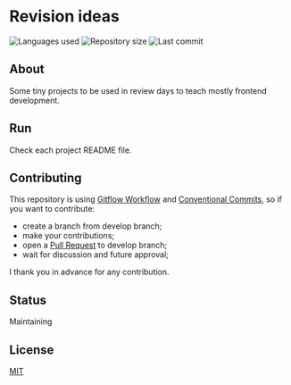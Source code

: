 # Revision ideas

![Languages used](https://img.shields.io/github/languages/count/isadfrn/revision-ideas?style=flat-square)
![Repository size](https://img.shields.io/github/repo-size/isadfrn/revision-ideas?style=flat-square)
![Last commit](https://img.shields.io/github/last-commit/isadfrn/revision-ideas?style=flat-square)

## About

Some tiny projects to be used in review days to teach mostly frontend development.

## Run

Check each project README file.

## Contributing

This repository is using [Gitflow Workflow](https://www.atlassian.com/git/tutorials/comparing-workflows/gitflow-workflow) and [Conventional Commits](https://www.conventionalcommits.org/en/v1.0.0/), so if you want to contribute:

- create a branch from develop branch;
- make your contributions;
- open a [Pull Request](https://docs.github.com/en/pull-requests/collaborating-with-pull-requests/proposing-changes-to-your-work-with-pull-requests/creating-a-pull-request) to develop branch;
- wait for discussion and future approval;

I thank you in advance for any contribution.

## Status

Maintaining

## License

[MIT](./LICENSE)
